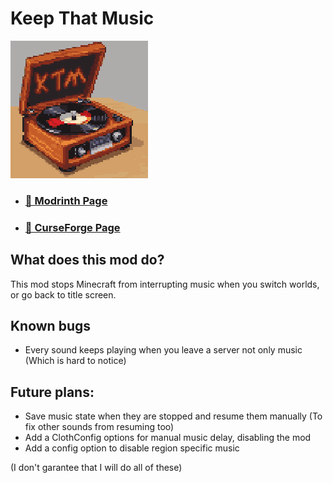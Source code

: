 # Keep That Music

<img src="src/client/resources/assets/keepthatmusic/icon.png" alt="drawing" width="220px" style="image-rendering: pixelated;"/>

* ### [🔗 Modrinth Page](https://modrinth.com/mod/keepthatmusic)
* ### [🔗 CurseForge Page](https://www.curseforge.com/minecraft/mc-mods/keep-that-music)

## What does this mod do?
This mod stops Minecraft from interrupting music when you switch worlds, or go back to title screen.

## Known bugs
- Every sound keeps playing when you leave a server not only music (Which is hard to notice)

## Future plans:
- Save music state when they are stopped and resume them manually
  (To fix other sounds from resuming too)
- Add a ClothConfig options for manual music delay, disabling the mod
- Add a config option to disable region specific music

(I don't garantee that I will do all of these)